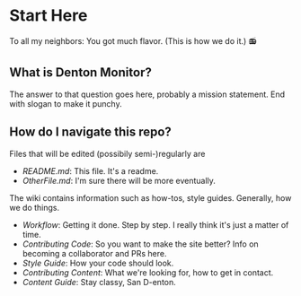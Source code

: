 # Start Here

To all my neighbors: You got much flavor. (This is how we do it.) :radio:

## What is Denton Monitor?
The answer to that question goes here, probably a mission statement. End with slogan to make it punchy.

## How do I navigate this repo?
Files that will be edited (possibily semi-)regularly are
- *README.md*: This file. It's a readme.
- *OtherFile.md*: I'm sure there will be more eventually.

The wiki contains information such as how-tos, style guides. Generally, how we do things.
- *Workflow*: Getting it done. Step by step. I really think it's just a matter of time.
- *Contributing Code*: So you want to make the site better? Info on becoming a collaborator and PRs here.
- *Style Guide*: How your code should look.
- *Contributing Content*: What we're looking for, how to get in contact.
- *Content Guide*: Stay classy, San D-enton.
